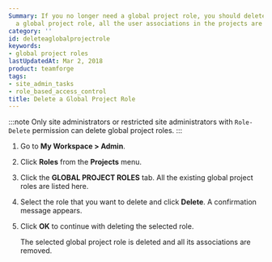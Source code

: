 ```yaml
---
Summary: If you no longer need a global project role, you should delete it. On deleting
  a global project role, all the user associations in the projects are removed.
category: ''
id: deleteaglobalprojectrole
keywords:
- global project roles
lastUpdatedAt: Mar 2, 2018
product: teamforge
tags:
- site_admin_tasks
- role_based_access_control
title: Delete a Global Project Role
---
```


:::note
Only site administrators or restricted site administrators with `Role-Delete` permission can delete global project roles.
:::

1. Go to **My Workspace > Admin**.
2. Click **Roles** from the **Projects** menu.
3. Click the **GLOBAL PROJECT ROLES** tab. All the existing global project roles are listed here.
4. Select the role that you want to delete and click **Delete**. A confirmation message appears.
5. Click **OK** to continue with deleting the selected role.
   
   The selected global project role is deleted and all its associations are removed.
